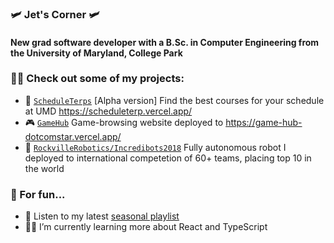 ### 🛩️ Jet's Corner 🛩️
#### New grad software developer with a B.Sc. in Computer Engineering from the University of Maryland, College Park

### 👨‍💻 Check out some of my projects:
- 📆 [`ScheduleTerps`](https://github.com/dotcomstar/ScheduleTerps) [Alpha version] Find the best courses for your schedule at UMD https://scheduleterp.vercel.app/
- 🎮 [`GameHub`](https://github.com/dotcomstar/game-hub) Game-browsing website deployed to https://game-hub-dotcomstar.vercel.app/
- 🤖 [`RockvilleRobotics/Incredibots2018`](https://github.com/rockvillerobotics/Incredibots2018) Fully autonomous robot I deployed to international competetion of 60+ teams, placing top 10 in the world

### 🤿 For fun...
- 🎵 Listen to my latest [seasonal playlist](https://open.spotify.com/playlist/7tAMTtDV9Guvt7xEL0sRUU?si=786b8421a5604d11)
- 🧑‍🏫 I’m currently learning more about React and TypeScript


<!--
**dotcomstar/dotcomstar** is a ✨ _special_ ✨ repository because its `README.md` (this file) appears on your GitHub profile.

Here are some ideas to get you started:

- 🔭 I’m currently working on ...
- 🌱 I’m currently learning ...
- 👯 I’m looking to collaborate on ...
- 🤔 I’m looking for help with ...
- 💬 Ask me about ...
- 📫 How to reach me: ...
- 😄 Pronouns: ...
- ⚡ Fun fact: ...
-->
